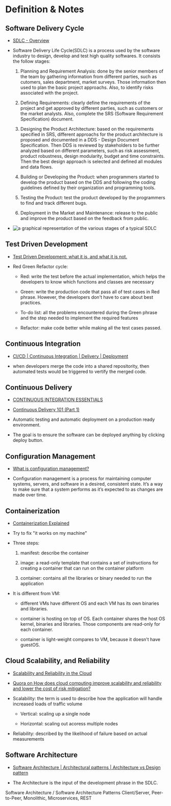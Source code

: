 # Definition & Notes

## Software Delivery Cycle

- [SDLC - Overview](https://rb.gy/1wqa6n)
- Software Delivery Life Cycle(SDLC) is a process used by the software industry to design, develop and test high quality softwares. It consists the follow stages:

  1. Planning and Requirement Analysis: done by the senior members of the team by gathering information from different parties, such as cutomers, sales department, market surveys. Those information then used to plan the basic project approachs. Also, to identify risks associated with the project.

  2. Defining Requirements: clearly define the requirements of the project and get approved by different parties, such as customers or the market analysts. Also, complete the SRS (Software Requirement Specification) document.

  3. Designing the Product Architecture: based on the requirements specified in SRS, different approachs for the product architecture is proposed and documented in a DDS - Design Document Specification. Then DDS is reviewed by stakeholders to be further analyzed based on different parameters, such as risk assessment, product robustness, design modularity, budget and time constraints. Then the best design approach is selected and defined all modules and data flows.

  4. Building or Developing the Product: when programmers started to develop the product based on the DDS and following the coding guidelines defined by their organization and programming tools.

  5. Testing the Product: test the product developed by the programmers to find and track different bugs.

  6. Deployment in the Market and Maintenance: release to the public and improve the product based on the feedback from public.

- ![a graphical representation of the various stages of a typical SDLC](https://www.tutorialspoint.com/sdlc/images/sdlc_stages.jpg)

## Test Driven Development

- [Test Driven Development: what it is, and what it is not.](https://www.freecodecamp.org/news/test-driven-development-what-it-is-and-what-it-is-not-41fa6bca02a2/)

- Red Green Refactor cycle:

  - Red: write the test before the actual implementation, which helps the developers to know which functions and classes are necessary

  - Green: write the production code that pass all of test cases in Red phrase. However, the developers don't have to care about best practices.

  - To-do list: all the problems encountered during the Green phrase and the step needed to implement the required features

  - Refactor: make code better while making all the test cases passed.

## Continuous Integration

- [CI/CD | Continuous Integration | Delivery | Deployment](https://www.youtube.com/watch?v=HjXTSbXG1k8)

- when developers merge the code into a shared repositority, then automated tests would be triggered to vertify the merged code.

## Continuous Delivery

- [CONTINUOUS INTEGRATION ESSENTIALS](<https://codeship.com/continuous-integration-essentials#:~:text=Continuous%20Integration%20(CI)%20is%20a,CI%20it%20is%20typically%20implied.>)

- [Continuous Delivery 101 (Part 1)](https://www.youtube.com/watch?v=HnWuIjUw_Q8)

- Automatic testing and automatic deployment on a production ready environment.

- The goal is to ensure the software can be deployed anything by clicking deploy button.

## Configuration Management

- [What is configuration management?](https://www.redhat.com/en/topics/automation/what-is-configuration-management)

- Configuration management is a process for maintaining computer systems, servers, and software in a desired, consistent state. It’s a way to make sure that a system performs as it’s expected to as changes are made over time.

## Containerization

- [Containerization Explained](https://www.youtube.com/watch?v=0qotVMX-J5s)

- Try to fix "it works on my machine"

- Three steps:

  1. manifest: describe the container

  2. image: a read-only template that contains a set of instructions for creating a container that can run on the container platform

  3. container: contains all the libraries or binary needed to run the application

- It is different from VM:

  - different VMs have different OS and each VM has its own binaries and libraries.

  - container is hosting on top of OS. Each container shares the host OS kernel, binaries and libraries. Those components are read-only for each container.

  - container is light-weight compares to VM, because it doesn't have guestOS.

## Cloud Scalability, and Reliability

- [Scalability and Reliability in the Cloud](https://www.slideshare.net/gmthomps/scalability-and-reliability-in-the-cloud)

- [Quora on How does cloud computing improve scalability and reliability and lower the cost of risk mitigation?](https://www.quora.com/How-does-cloud-computing-improve-scalability-and-reliability-and-lower-the-cost-of-risk-mitigation)

- Scalability: the term is used to describe how the application will handle increased loads of traffic volume

  - Vertical: scaling up a single node

  - Horizontal: scaling out acoress multiple nodes

- Reliability: described by the likelihood of failure based on actual measurements

## Software Architecture

- [Software Architecture | Architectural patterns | Architecture vs Design pattern](https://www.youtube.com/watch?v=lTkL1oIMiaU&list=PLSyLGd0D0b4ThfElztKEueqQ5SIHJjUEU&index=1)

- The Architecture is the input of the development phrase in the SDLC.

Software Architecture / Software Architecture Patterns
Client/Server, Peer-to-Peer, Monolithic, Microservices, REST
